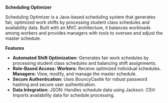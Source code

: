**Scheduling Optimizer**

Scheduling Optimizer is a Java-based scheduling system that generates fair, optimized work shifts by processing student class schedules and availability data. Built with an MVC architecture, it balances workloads among workers and provides managers with tools to oversee and adjust the master schedule.

**Features**
- **Automated Shift Optimization:**
  	Generates fair work schedules by processing student class schedules and balancing shift assignments.
- **Role-Based Access:**
	**Workers:** Receive optimized individual schedules.
	**Managers:** View, modify, and manage the master schedule.
- **Secure Authentication:**
  	Uses BouncyCastle for robust password hashing and secure user authentication.
- **Data Integration:**
	JSON: Handles schedule data using Jackson.
	CSV: Imports availability data for schedule processing.
